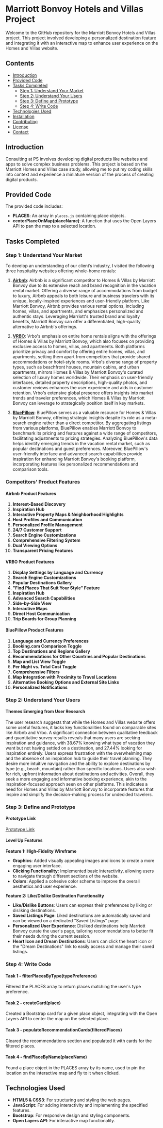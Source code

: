 # Marriott Bonvoy Hotels and Villas Project

Welcome to the GitHub repository for the Marriott Bonvoy Hotels and Villas project. This project involved developing a personalized destination feature and integrating it with an interactive map to enhance user experience on the Homes and Villas website.

## Contents

- [Introduction](#introduction)
- [Provided Code](#provided-code)
- [Tasks Completed](#tasks-completed)
  - [Step 1: Understand Your Market](#step-1-understand-your-market)
  - [Step 2: Understand Your Users](#step-2-understand-your-users)
  - [Step 3: Define and Prototype](#step-3-define-and-prototype)
  - [Step 4: Write Code](#step-4-write-code)
- [Technologies Used](#technologies-used)
- [Installation](#installation)
- [Contributing](#contributing)
- [License](#license)
- [Contact](#contact)

## Introduction

Consulting at PS involves developing digital products like websites and apps to solve complex business problems. This project is based on the Marriott Homes and Villas case study, allowing me to put my coding skills into context and experience a miniature version of the process of creating digital products.

## Provided Code

The provided code includes:
- **PLACES**: An array in `places.js` containing place objects.
- **centerPlaceOnMap(placeName)**: A function that uses the Open Layers API to pan the map to a selected location.

## Tasks Completed

### Step 1: Understand Your Market 

To develop an understanding of our client’s industry, I visited the following three hospitality websites offering whole-home rentals:

1. **[Airbnb](https://www.airbnb.com/)**:
    Airbnb is a significant competitor to Homes & Villas by Marriott Bonvoy due to its extensive reach and brand recognition in the vacation rental market. Offering a diverse range of accommodations from budget to luxury, Airbnb appeals to both leisure and business travelers with its unique, locally-inspired experiences and user-friendly platform. Like Marriott Bonvoy, Airbnb provides various rental options, including homes, villas, and apartments, and emphasizes personalized and authentic stays. Leveraging Marriott's trusted brand and loyalty benefits, Marriott Bonvoy can offer a differentiated, high-quality alternative to Airbnb's offerings.

2. **[VRBO](https://www.vrbo.com/)**:
    Vrbo's emphasis on entire home rentals aligns with the offerings of Homes & Villas by Marriott Bonvoy, which also focuses on providing exclusive access to homes, villas, and apartments. Both platforms prioritize privacy and comfort by offering entire homes, villas, and apartments, setting them apart from competitors that provide shared accommodations or hotel-style rooms. Vrbo's diverse range of property types, such as beachfront houses, mountain cabins, and urban apartments, mirrors Homes & Villas by Marriott Bonvoy's curated selection of luxury homes worldwide. Their emphasis on user-friendly interfaces, detailed property descriptions, high-quality photos, and customer reviews enhances the user experience and aids in customer retention. Vrbo's extensive global presence offers insights into market trends and traveler preferences, which Homes & Villas by Marriott Bonvoy can leverage to strategically position itself in key markets.

3. **[BluePillow](https://www.bluepillow.com/)**:
    BluePillow serves as a valuable resource for Homes & Villas by Marriott Bonvoy, offering strategic insights despite its role as a meta-search engine rather than a direct competitor. By aggregating listings from various platforms, BluePillow enables Marriott Bonvoy to benchmark its pricing and features against a wide range of competitors, facilitating adjustments to pricing strategies. Analyzing BluePillow's data helps identify emerging trends in the vacation rental market, such as popular destinations and guest preferences. Moreover, BluePillow's user-friendly interface and advanced search capabilities provide inspiration for enhancing Marriott Bonvoy's booking platform, incorporating features like personalized recommendations and comparison tools.

### Competitors' Product Features

#### Airbnb Product Features
1. **Interest-Based Discovery**
2. **Inspiration Hub**
3. **Interactive Property Maps & Neighborhood Highlights**
4. **Host Profiles and Communication**
5. **Personalized Profile Management**
6. **24/7 Customer Support**
7. **Search Engine Customizations**
8. **Comprehensive Filtering System**
9. **Dual Viewing Options**
10. **Transparent Pricing Features**

#### VRBO Product Features
1. **Display Settings by Language and Currency**
2. **Search Engine Customizations**
3. **Popular Destinations Gallery**
4. **"Find Places That Suit Your Style" Feature**
5. **Inspiration Hub**
6. **Advanced Search Capabilities**
7. **Side-by-Side View**
8. **Interactive Maps**
9. **Direct Host Communication**
10. **Trip Boards for Group Planning**

#### BluePillow Product Features
1. **Language and Currency Preferences**
2. **Booking.com Comparison Toggle**
3. **Top Destinations and Regions Gallery**
4. **Recommendations for Other Countries and Popular Destinations**
5. **Map and List View Toggle**
6. **Per Night vs. Total Cost Toggle**
7. **Comprehensive Filters**
8. **Map Integration with Proximity to Travel Locations**
9. **Alternative Booking Options and External Site Links**
10. **Personalized Notifications**

### Step 2: Understand Your Users 

#### Themes Emerging from User Research

The user research suggests that while the Homes and Villas website offers some useful features, it lacks key functionalities found on comparable sites like Airbnb and Vrbo. A significant connection between qualitative feedback and quantitative survey results reveals that many users are seeking inspiration and guidance, with 38.67% knowing what type of vacation they want but not having settled on a destination, and 27.44% looking for inspiration entirely. Users express frustration with the overwhelming map and the absence of an inspiration hub to guide their travel planning. They desire more intuitive navigation and the ability to explore destinations by type (e.g., beach, mountain) rather than specific locations. Users also wish for rich, upfront information about destinations and activities. Overall, they seek a more engaging and informative booking experience, akin to the inspiration-focused approach seen on other platforms. This indicates a need for Homes and Villas by Marriott Bonvoy to incorporate features that inspire and simplify the decision-making process for undecided travelers.

### Step 3: Define and Prototype 

#### Prototype Link
[Prototype Link](https://docs.google.com/presentation/d/1j2Uvzyv3aB5GZD5U8MY0nPHc_oEVLplXJdvuyAXeCqk/edit?usp=sharing)

#### Level Up Features

**Feature 1: High-Fidelity Wireframe**
- **Graphics**: Added visually appealing images and icons to create a more engaging user interface.
- **Clicking Functionality**: Implemented basic interactivity, allowing users to navigate through different sections of the website.
- **Colors**: Applied a cohesive color scheme to improve the overall aesthetics and user experience.

**Feature 2: Like/Dislike Destination Functionality**
- **Like/Dislike Buttons**: Users can express their preferences by liking or disliking destinations.
- **Saved Listings Page**: Liked destinations are automatically saved and can be viewed on a dedicated "Saved Listings" page.
- **Personalized User Experience**: Disliked destinations help Marriott Bonvoy curate the user's page, tailoring recommendations to better fit their needs during the current session.
- **Heart Icon and Dream Destinations**: Users can click the heart icon or the "Dream Destinations" link to easily access and manage their saved listings.

### Step 4: Write Code 

#### Task 1 - filterPlacesByType(typePreference)
Filtered the PLACES array to return places matching the user's type preference.

#### Task 2 - createCard(place)
Created a Bootstrap card for a given place object, integrating with the Open Layers API to center the map on the selected place.

#### Task 3 - populateRecommendationCards(filteredPlaces)
Cleared the recommendations section and populated it with cards for the filtered places.

#### Task 4 - findPlaceByName(placeName)
Found a place object in the PLACES array by its name, used to pin the location on the interactive map and fly to it when clicked.

## Technologies Used

- **HTML5 & CSS3**: For structuring and styling the web pages.
- **JavaScript**: For adding interactivity and implementing the specified features.
- **Bootstrap**: For responsive design and styling components.
- **Open Layers API**: For interactive map functionality.

